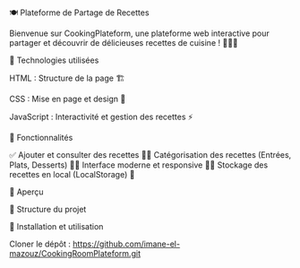 🍽️ Plateforme de Partage de Recettes

Bienvenue sur CookingPlateform, une plateforme web interactive pour partager et découvrir de délicieuses recettes de cuisine ! 🥗🍕🍰

🚀 Technologies utilisées

HTML : Structure de la page 🏗️

CSS : Mise en page et design 🎨

JavaScript : Interactivité et gestion des recettes ⚡

📌 Fonctionnalités

✅ Ajouter et consulter des recettes 📝✅ Catégorisation des recettes (Entrées, Plats, Desserts) 🍲✅ Interface moderne et responsive 📱✅ Stockage des recettes en local (LocalStorage) 💾

📸 Aperçu



📂 Structure du projet

🔧 Installation et utilisation

Cloner le dépôt :
https://github.com/imane-el-mazouz/CookingRoomPlateform.git
